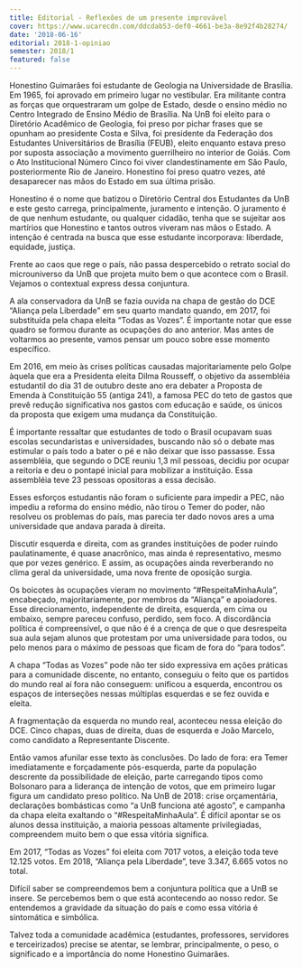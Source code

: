```yaml
---
title: Editorial - Reflexões de um presente improvável
cover: https://www.ucarecdn.com/ddcdab53-def0-4661-be3a-8e92f4b28274/
date: '2018-06-16'
editorial: 2018-1-opiniao
semester: 2018/1
featured: false
---
```

Honestino Guimarães foi estudante de Geologia na Universidade de Brasília. Em 1965, foi aprovado em primeiro lugar no vestibular. Era militante contra as forças que orquestraram um golpe de Estado, desde o ensino médio no Centro Integrado de Ensino Médio de Brasília. Na UnB foi eleito para o Diretório Acadêmico de Geologia, foi preso por pichar frases que se opunham ao presidente Costa e Silva, foi presidente da Federação dos Estudantes Universitários de Brasília (FEUB), eleito enquanto estava preso por suposta associação a movimento guerrilheiro no interior de Goiás. Com o Ato Institucional Número Cinco foi viver clandestinamente em São Paulo, posteriormente Rio de Janeiro. Honestino foi preso quatro vezes, até desaparecer nas mãos do Estado em sua última prisão.



Honestino é o nome que batizou o Diretório Central dos Estudantes da UnB e este gesto carrega, principalmente, juramento e intenção. O juramento é de que nenhum estudante, ou qualquer cidadão, tenha que se sujeitar aos martírios que Honestino e tantos outros viveram nas mãos o Estado. A intenção é centrada na busca que esse estudante incorporava: liberdade, equidade, justiça.



Frente ao caos que rege o país, não passa despercebido o retrato social do microuniverso da UnB que projeta muito bem o que acontece com o Brasil. Vejamos o contextual express dessa conjuntura.



A ala conservadora da UnB se fazia ouvida na chapa de gestão do DCE “Aliança pela Liberdade” em seu quarto mandato quando, em 2017, foi substituída pela chapa eleita “Todas as Vozes”. É importante notar que esse quadro se formou durante as ocupações do ano anterior. Mas antes de voltarmos ao presente, vamos pensar um pouco sobre esse momento específico.



Em 2016, em meio às crises políticas causadas majoritariamente pelo Golpe àquela que era a Presidenta eleita Dilma Rousseff, o objetivo da assembléia estudantil do dia 31 de outubro deste ano era debater a Proposta de Emenda à Constituição 55 (antiga 241), a famosa PEC do teto de gastos que prevê redução significativa nos gastos com educação e saúde, os únicos da proposta que exigem uma mudança da Constituição.



É importante ressaltar que estudantes de todo o Brasil ocupavam suas escolas secundaristas e universidades, buscando não só o debate mas estimular o país todo a bater o pé e não deixar que isso passasse. Essa assembléia, que segundo o DCE reuniu 1,3 mil pessoas, decidiu por ocupar a reitoria e deu o pontapé inicial para mobilizar a instituição. Essa assembléia teve 23 pessoas opositoras a essa decisão.



Esses esforços estudantis não foram o suficiente para impedir a PEC, não impediu a reforma do ensino médio, não tirou o Temer do poder, não resolveu os problemas do país, mas parecia ter dado novos ares a uma universidade que andava parada à direita.



Discutir esquerda e direita, com as grandes instituições de poder ruindo paulatinamente, é quase anacrônico, mas ainda é representativo, mesmo que por vezes genérico. E assim, as ocupações ainda reverberando no clima geral da universidade, uma nova frente de oposição surgia.



Os boicotes às ocupações vieram no movimento “#RespeitaMinhaAula”, encabeçado, majoritariamente, por membros da “Aliança” e apoiadores. Esse direcionamento, independente de direita, esquerda, em cima ou embaixo, sempre pareceu confuso, perdido, sem foco. A discordância política é compreensível, o que não é é a crença de que o que desrespeita sua aula sejam alunos que protestam por uma universidade para todos, ou pelo menos para o máximo de pessoas que ficam de fora do “para todos”.



A chapa “Todas as Vozes” pode não ter sido expressiva em ações práticas para a  comunidade discente, no entanto, conseguiu o feito que os partidos do mundo real aí fora não conseguem: unificou a esquerda, encontrou os espaços de interseções nessas múltiplas esquerdas e se fez ouvida e eleita.



A fragmentação da esquerda no mundo real, aconteceu nessa eleição do DCE. Cinco chapas, duas de direita, duas de esquerda e João Marcelo, como candidato a Representante Discente.



Então vamos afunilar esse texto às conclusões. Do lado de fora: era Temer imediatamente e forçadamente pós-esquerda, parte da população descrente da possibilidade de eleição, parte carregando tipos como Bolsonaro para a liderança de intenção de votos, que em primeiro lugar figura um candidato preso político. Na UnB de 2018: crise orçamentária, declarações bombásticas como “a UnB funciona até agosto”, e campanha da chapa eleita exaltando o “#RespeitaMinhaAula”. É difícil apontar se os alunos dessa instituição, a maioria pessoas altamente privilegiadas, compreendem muito bem o que essa vitória significa.



Em 2017, “Todas as Vozes” foi eleita com 7017 votos, a eleição toda teve 12.125 votos. Em 2018, “Aliança pela Liberdade”, teve 3.347, 6.665 votos no total.



Difícil saber se compreendemos bem a conjuntura política que a UnB se insere. Se percebemos bem o que está acontecendo ao nosso redor. Se entendemos a gravidade da situação do país e como essa vitória é sintomática e simbólica.



Talvez toda a comunidade acadêmica (estudantes, professores, servidores e terceirizados) precise se atentar, se lembrar, principalmente, o peso, o significado e a importância do nome Honestino Guimarães.
